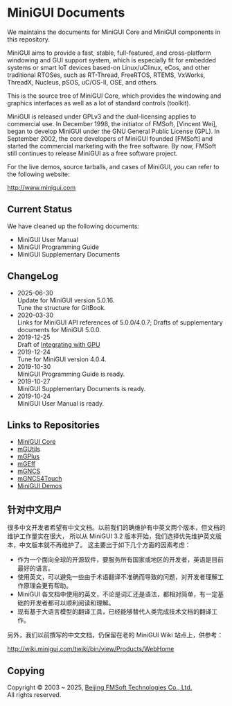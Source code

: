 # MiniGUI Documents

We maintains the documents for MiniGUI Core and MiniGUI components in this repository.

MiniGUI aims to provide a fast, stable, full-featured, and cross-platform windowing and GUI support system,
        which is especially fit for embedded systems or smart IoT devices based-on Linux/uClinux, eCos,
        and other traditional RTOSes, such as RT-Thread, FreeRTOS, RTEMS, VxWorks, ThreadX, Nucleus, pSOS, uC/OS-II, OSE, and others.

This is the source tree of MiniGUI Core, which provides the windowing and graphics interfaces as well as a lot of standard controls (toolkit).

MiniGUI is released under GPLv3 and the dual-licensing applies to commercial use.
In December 1998, the initiator of FMSoft, [Vincent Wei], began to develop MiniGUI under the GNU General Public License (GPL).
In September 2002, the core developers of MiniGUI founded [FMSoft] and started the commercial marketing with the free software.
By now, FMSoft still continues to release MiniGUI as a free software project.

For the live demos, source tarballs, and cases of MiniGUI, you can refer to the following website:

<http://www.minigui.com>

## Current Status

We have cleaned up the following documents:

- MiniGUI User Manual
- MiniGUI Programming Guide
- MiniGUI Supplementary Documents

## ChangeLog

- 2025-06-30  
  Update for MiniGUI version 5.0.16.  
  Tune the structure for GitBook.
- 2020-03-30  
  Links for MiniGUI API references of 5.0.0/4.0.7; Drafts of supplementary documents for MiniGUI 5.0.0.
- 2019-12-25  
  Draft of [Integrating with GPU](/programming-guide/MiniGUIProgGuidePart3Chapter05.md)
- 2019-12-24  
  Tune for MiniGUI version 4.0.4.
- 2019-10-30  
  MiniGUI Programming Guide is ready.
- 2019-10-27  
  MiniGUI Supplementary Documents is ready.
- 2019-10-24  
  MiniGUI User Manual is ready.

## Links to Repositories

* [MiniGUI Core](https://github.com/VincentWei/minigui)
* [mGUtils](https://github.com/VincentWei/mgutils)
* [mGPlus](https://github.com/VincentWei/mgplus)
* [mGEff](https://github.com/VincentWei/mgeff)
* [mGNCS](https://github.com/VincentWei/mgncs)
* [mGNCS4Touch](https://github.com/VincentWei/mgncs4touch)
* [MiniGUI Demos](https://github.com/VincentWei/minigui-demos)

## 针对中文用户

很多中文开发者希望有中文文档。以前我们的确维护有中英文两个版本，但文档的维护工作量实在很大，
所以从 MiniGUI 3.2 版本开始，我们选择优先维护英文版本，中文版本就不再维护了。
这主要出于如下几个方面的因素考虑：

- 作为一个面向全球的开源软件，要服务所有国家或地区的开发者，英语是目前最好的语言。
- 使用英文，可以避免一些由于术语翻译不准确而导致的问题，对开发者理解工作原理会更有帮助。
- MiniGUI 各文档中使用的英文，不论是词汇还是语法，都相对简单，有一定基础的开发者都可以顺利阅读和理解。
- 现有基于大语言模型的翻译工具，已经能够替代人类完成技术文档的翻译工作。

另外，我们以前撰写的中文文档，仍保留在老的 MiniGUI Wiki 站点上，供参考：

<http://wiki.minigui.com/twiki/bin/view/Products/WebHome>

## Copying

Copyright © 2003 \~ 2025, [Beijing FMSoft Technologies Co., Ltd.](https://www.fmsoft.cn)  
All rights reserved.

